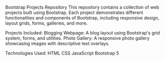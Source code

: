 Bootstrap Projects Repository 
This repository contains a collection of web projects built using Bootstrap. Each project demonstrates different functionalities and components of Bootstrap, including responsive design, layout grids, forms, galleries, and more.

Projects Included:
Blogging Webpage: A blog layout using Bootstrap's grid system, forms, and utilities.
Photo Gallery: A responsive photo gallery showcasing images with descriptive text overlays.

Technologies Used:
HTML
CSS
JavaScript
Bootstrap 5
